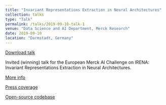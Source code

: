 ```yaml
---
title: "Invariant Representations Extraction in Neural Architectures"
collection: talks
type: "Talk"
permalink: /talks/2019-09-10-talk-1
venue: "Data Science and AI Department, Merck Research"
date: 2019-09-10
location: "Darmstadt, Germany"
---
```


[Download talk](https://github.com/caxenie/cristianaxenie.github.io/raw/master/files/CristianAxenie_Talk_Merck_AI_2019.pdf)

Invited (winning) talk for the European Merck AI Challenge on IRENA: Invariant Representations Extraction in Neural Architectures.

[More info](https://ekipa.de/en/portfolio/merck-future-of-ai/)

[Press coverage](https://www.thi.de/hochschule/aktuelles/news/thi-erfolgreich-in-ai-forschungswettbewerb)

[Open-source codebase](https://github.com/caxenie/irena)
